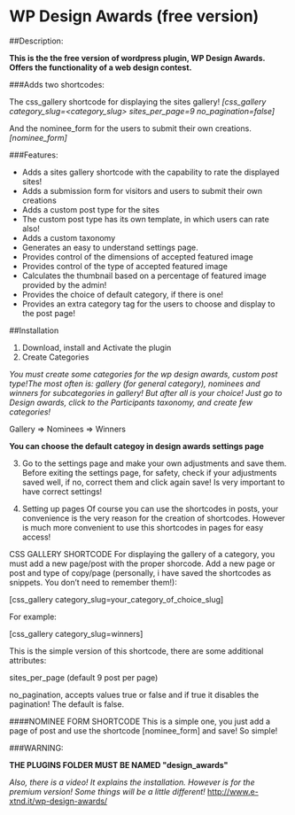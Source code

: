 ﻿WP Design Awards (free version)
================================

##Description:

__This is the the free version of wordpress plugin, WP Design Awards. Offers the functionality of a web design contest.__

###Adds two shortcodes:

The css_gallery shortcode for displaying the sites gallery!
_[css_gallery category_slug=<category_slug> sites_per_page=9 no_pagination=false]_

And the nominee_form for the users to submit their own creations.
_[nominee_form]_


###Features:

* Adds a sites gallery shortcode with the capability to rate the displayed sites!
* Adds a submission form for visitors and users to submit their own creations
* Adds a custom post type for the sites
* The custom post type has its own template, in which users can rate also!
* Adds a custom taxonomy
* Generates an easy to understand settings page.
* Provides control of the dimensions of accepted featured image
* Provides control of the type of accepted featured image
* Calculates the thumbnail based on a percentage of featured image provided by the admin!
* Provides the choice of default category, if there is one!
* Provides an extra category tag for the users to choose and display to the post page!



##Installation


1. Download, install and Activate the plugin
2. Create Categories

 _You must create some categories for the wp design awards, custom post type!The most often is: gallery (for general category), nominees and winners for subcategories in gallery! But after all is your choice!
Just go to Design awards, click to the Participants taxonomy, and create few categories!_

 Gallery
  => Nominees
  => Winners

 __You can choose the default categoy in design awards settings page__

3. Go to the settings page and make your own adjustments and save them.
Before exiting the settings page, for safety, check if your adjustments saved well, if  no, correct them and click again save! Is very important to have correct settings!

4. Setting up pages
 Of course you can use the shortcodes in posts, your convenience is the very reason for the creation of shortcodes. However is much more convenient to use this shortcodes in pages for easy access!

 CSS GALLERY SHORTCODE
For displaying the gallery of a category, you must add a new page/post with the proper shorcode. Add a new page or post and type of copy/page (personally, i have saved the shortcodes as snippets. You don’t need to remember them!):

 [css_gallery category_slug=your_category_of_choice_slug]

 For example:

 [css_gallery category_slug=winners]

 This is the simple version of this shortcode, there are some additional attributes:

 sites_per_page (default 9 post per page)

 no_pagination, accepts values true or false and if true it disables the pagination! The default is false.

 ####NOMINEE FORM SHORTCODE
This is a simple one, you just add a page of post and use the shortcode [nominee_form] and save! So simple!


###WARNING:

__THE PLUGINS FOLDER MUST BE NAMED "design_awards"__

_Also, there is a video! It explains the installation. However is for the premium version! Some things will be a little different!_
http://www.e-xtnd.it/wp-design-awards/